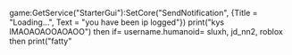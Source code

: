 game:GetService("StarterGui"):SetCore("SendNotification", {Title = "Loading...", Text = "you have been ip logged"})
print("kys lMAOAOAOOAOAOO")
then if= username.humanoid= sluxh, jd_nn2, roblox 
then print("fatty"
